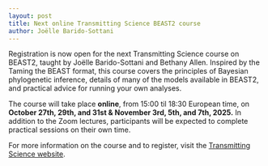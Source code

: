 ```yaml
---
layout: post
title: Next online Transmitting Science BEAST2 course
author: Joëlle Barido-Sottani
---
```


Registration is now open for the next Transmitting Science course on BEAST2, taught by Joëlle Barido-Sottani and Bethany Allen. 
Inspired by the Taming the BEAST format, this course covers the principles of Bayesian phylogenetic inference, details of many of the models available in BEAST2, and practical advice for running your own analyses.

The course will take place **online**, from 15:00 til 18:30 European time, on **October 27th, 29th, and 31st & November 3rd, 5th, and 7th, 2025.** In addition to the Zoom lectures, participants will be expected to complete practical sessions on their own time.

For more information on the course and to register, visit the [Transmitting Science website](https://www.transmittingscience.com/courses/evolution/bayesian-phylogenetic-inference-with-beast2/).
